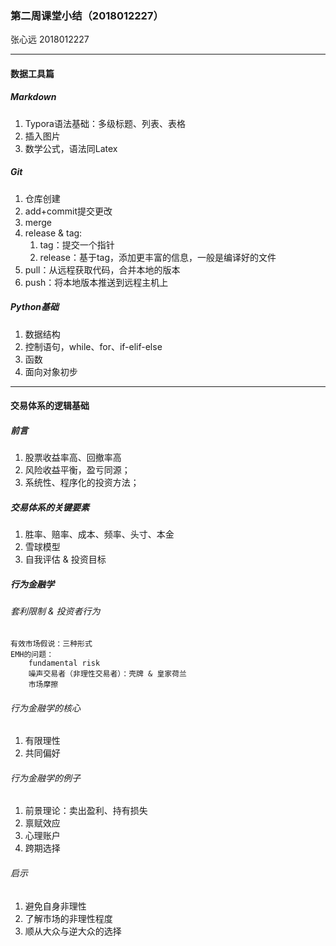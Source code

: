 ### 第二周课堂小结（2018012227）

张心远 2018012227

***

#### 数据工具篇

##### Markdown
1. Typora语法基础：多级标题、列表、表格
2. 插入图片
3. 数学公式，语法同Latex

##### Git

1. 仓库创建
2. add+commit提交更改
3. merge
4. release & tag:	
	1. tag：提交一个指针
	2. release：基于tag，添加更丰富的信息，一般是编译好的文件
5. pull：从远程获取代码，合并本地的版本
6. push：将本地版本推送到远程主机上

##### Python基础

1. 数据结构
2. 控制语句，while、for、if-elif-else
3. 函数
4. 面向对象初步
***

#### 交易体系的逻辑基础
##### 前言

1. 股票收益率高、回撤率高
2. 风险收益平衡，盈亏同源；
3. 系统性、程序化的投资方法；

##### 交易体系的关键要素
1. 胜率、赔率、成本、频率、头寸、本金
2. 雪球模型
3. 自我评估 & 投资目标

##### 行为金融学
###### 套利限制 & 投资者行为
	有效市场假说：三种形式
	EMH的问题：
		fundamental risk
		噪声交易者（非理性交易者）：壳牌 & 皇家荷兰
		市场摩擦
###### 行为金融学的核心
1. 有限理性
2. 共同偏好
###### 行为金融学的例子
1. 前景理论：卖出盈利、持有损失
2. 禀赋效应
3. 心理账户
4. 跨期选择
###### 启示
1. 避免自身非理性
2. 了解市场的非理性程度
3. 顺从大众与逆大众的选择
	
	



